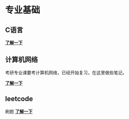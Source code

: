 # 专业基础

## C语言

[**了解一下**](/c/)

## 计算机网络

考研专业课要考计算机网络，已经开始复习，在这里做些笔记。

[**了解一下**](/internet/)

## leetcode

刷题
[**了解一下**](/leet-code/)